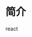 <!--
 * @Date: 2024-01-16 14:36:47
 * @LastEditors: tandongyang =
 * @LastEditTime: 2024-01-16 14:37:07
 * @FilePath: /docs/web/react/README.md
-->

# 简介
 react